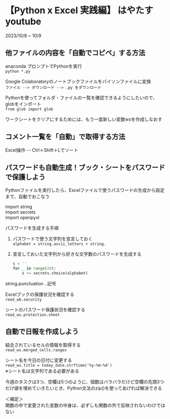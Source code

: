 # 【Python x Excel 実践編】 はやたす youtube

2023/10/8 ~ 10/9  

## 他ファイルの内容を「自動でコピペ」する方法  

anaconda プロンプトでPythonを実行  
```python *.py```  

Google Colaboratoryのノートブックファイルをパイソンファイルに変換  
``ファイル --> ダウンロード --> .py をダウンロード``

Pythonを使ってフォルダ・ファイルの一覧を確認できるようにしたいので、globをインポート  
```from glob import glob```  

ワークシートをクリアにするためには、もう一度新しい変数wsを作成しなおす  

## コメント一覧を「自動」で取得する方法

Excel操作 -- Ctrl＋Shift＋Lでソート  

## パスワードも自動生成！ブック・シートをパスワードで保護しよう

Pythonファイルを実行したら、Excelファイルで使うパスワードの生成から設定まで、自動でおこなう  

import string  
import secrets  
import openpyxl  

パスワードを生成する手順

1. パスワードで使う文字列を宣言しておく  
    ```alphabet = string.ascii_letters + string.```  
2. 宣言しておいた文字列から好きな文字数のパスワードを生成する  

    ```python
    s = ''
    for _ in range(20):
        s += secrets.choice(alphabet)
    ```

string.punctuation ..記号

Excelブックの保護状況を確認する  
```read_wb.security```  

シートのパスワード保護状況を確認する  
```read_ws.protection.sheet```  

## 自動で日報を作成しよう

結合されているセルの情報を取得する  
```read_ws.merged_cells.ranges```  

シート名を今日の日付に変更する  
```read_ws.title = today_date.strftime('%y-%m-%d')```  
※シート名は文字列である必要がある  

今週のタスクは3つ、空欄は5つのように、個数はバラバラだけど空欄の先頭3つだけ値を埋めていきたいとき、Python文法のzip()を使ってあげれば解決できる  

＜補足＞  
関数の中で変更された変数の中身は、必ずしも関数の外で反映されないわけではない
